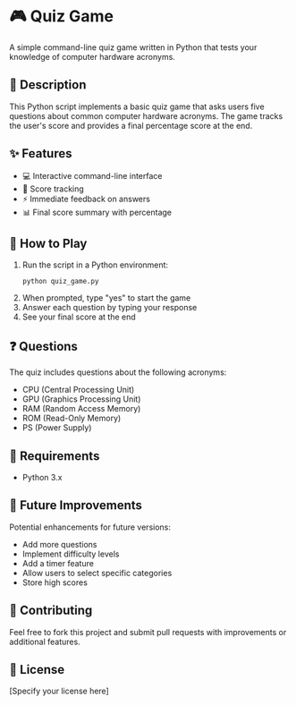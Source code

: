 # 🎮 Quiz Game

A simple command-line quiz game written in Python that tests your knowledge of computer hardware acronyms.

## 📝 Description

This Python script implements a basic quiz game that asks users five questions about common computer hardware acronyms. The game tracks the user's score and provides a final percentage score at the end.

## ✨ Features

- 💻 Interactive command-line interface
- 🔢 Score tracking
- ⚡ Immediate feedback on answers
- 📊 Final score summary with percentage

## 🎯 How to Play

1. Run the script in a Python environment:
   ```
   python quiz_game.py
   ```
2. When prompted, type "yes" to start the game
3. Answer each question by typing your response
4. See your final score at the end

## ❓ Questions

The quiz includes questions about the following acronyms:
- CPU (Central Processing Unit)
- GPU (Graphics Processing Unit)
- RAM (Random Access Memory)
- ROM (Read-Only Memory)
- PS (Power Supply)

## 🔧 Requirements

- Python 3.x

## 🚀 Future Improvements

Potential enhancements for future versions:
- Add more questions
- Implement difficulty levels
- Add a timer feature
- Allow users to select specific categories
- Store high scores

## 👥 Contributing

Feel free to fork this project and submit pull requests with improvements or additional features.

## 📄 License

[Specify your license here]

